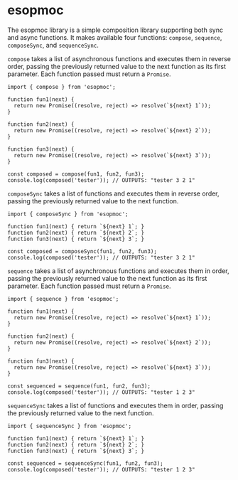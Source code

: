 # esopmoc

The esopmoc library is a simple composition library supporting both sync and
async functions. It makes available four functions: `compose`, `sequence`,
`composeSync`, and `sequenceSync`.

`compose` takes a list of asynchronous functions and executes them in reverse
order, passing the previously returned value to the next function as its first
parameter. Each function passed must return a `Promise`.

```
import { compose } from 'esopmoc';

function fun1(next) {
  return new Promise((resolve, reject) => resolve(`${next} 1`));
}

function fun2(next) {
  return new Promise((resolve, reject) => resolve(`${next} 2`));
}

function fun3(next) {
  return new Promise((resolve, reject) => resolve(`${next} 3`));
}

const composed = compose(fun1, fun2, fun3);
console.log(composed('tester')); // OUTPUTS: "tester 3 2 1"
```

`composeSync` takes a list of functions and executes them in reverse order,
passing the previously returned value to the next function.

```
import { composeSync } from 'esopmoc';

function fun1(next) { return `${next} 1`; }
function fun2(next) { return `${next} 2`; }
function fun3(next) { return `${next} 3`; }

const composed = composeSync(fun1, fun2, fun3);
console.log(composed('tester')); // OUTPUTS: "tester 3 2 1"
```

`sequence` takes a list of asynchronous functions and executes them in order,
passing the previously returned value to the next function as its first
parameter. Each function passed must return a `Promise`.

```
import { sequence } from 'esopmoc';

function fun1(next) {
  return new Promise((resolve, reject) => resolve(`${next} 1`));
}

function fun2(next) {
  return new Promise((resolve, reject) => resolve(`${next} 2`));
}

function fun3(next) {
  return new Promise((resolve, reject) => resolve(`${next} 3`));
}

const sequenced = sequence(fun1, fun2, fun3);
console.log(composed('tester')); // OUTPUTS: "tester 1 2 3"
```

`sequenceSync` takes a list of functions and executes them in order, passing
the previously returned value to the next function.

```
import { sequenceSync } from 'esopmoc';

function fun1(next) { return `${next} 1`; }
function fun2(next) { return `${next} 2`; }
function fun3(next) { return `${next} 3`; }

const sequenced = sequenceSync(fun1, fun2, fun3);
console.log(composed('tester')); // OUTPUTS: "tester 1 2 3"
```
